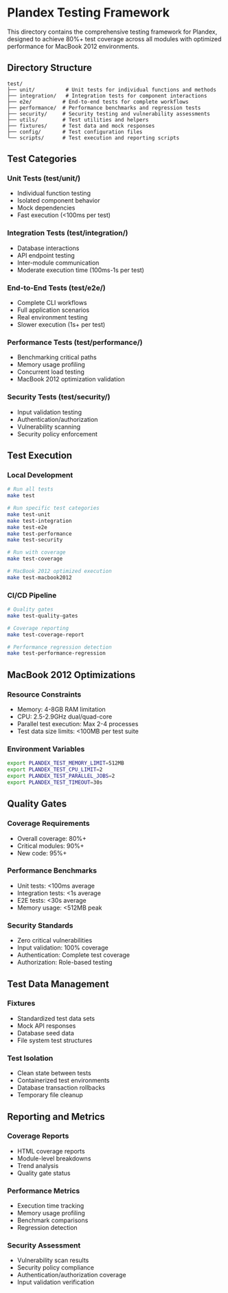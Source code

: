 # Plandex Testing Framework

This directory contains the comprehensive testing framework for Plandex, designed to achieve 80%+ test coverage across all modules with optimized performance for MacBook 2012 environments.

## Directory Structure

```
test/
├── unit/          # Unit tests for individual functions and methods
├── integration/   # Integration tests for component interactions
├── e2e/          # End-to-end tests for complete workflows
├── performance/  # Performance benchmarks and regression tests
├── security/     # Security testing and vulnerability assessments
├── utils/        # Test utilities and helpers
├── fixtures/     # Test data and mock responses
├── config/       # Test configuration files
└── scripts/      # Test execution and reporting scripts
```

## Test Categories

### Unit Tests (test/unit/)
- Individual function testing
- Isolated component behavior
- Mock dependencies
- Fast execution (<100ms per test)

### Integration Tests (test/integration/)
- Database interactions
- API endpoint testing
- Inter-module communication
- Moderate execution time (100ms-1s per test)

### End-to-End Tests (test/e2e/)
- Complete CLI workflows
- Full application scenarios
- Real environment testing
- Slower execution (1s+ per test)

### Performance Tests (test/performance/)
- Benchmarking critical paths
- Memory usage profiling
- Concurrent load testing
- MacBook 2012 optimization validation

### Security Tests (test/security/)
- Input validation testing
- Authentication/authorization
- Vulnerability scanning
- Security policy enforcement

## Test Execution

### Local Development
```bash
# Run all tests
make test

# Run specific test categories
make test-unit
make test-integration
make test-e2e
make test-performance
make test-security

# Run with coverage
make test-coverage

# MacBook 2012 optimized execution
make test-macbook2012
```

### CI/CD Pipeline
```bash
# Quality gates
make test-quality-gates

# Coverage reporting
make test-coverage-report

# Performance regression detection
make test-performance-regression
```

## MacBook 2012 Optimizations

### Resource Constraints
- Memory: 4-8GB RAM limitation
- CPU: 2.5-2.9GHz dual/quad-core
- Parallel test execution: Max 2-4 processes
- Test data size limits: <100MB per test suite

### Environment Variables
```bash
export PLANDEX_TEST_MEMORY_LIMIT=512MB
export PLANDEX_TEST_CPU_LIMIT=2
export PLANDEX_TEST_PARALLEL_JOBS=2
export PLANDEX_TEST_TIMEOUT=30s
```

## Quality Gates

### Coverage Requirements
- Overall coverage: 80%+
- Critical modules: 90%+
- New code: 95%+

### Performance Benchmarks
- Unit tests: <100ms average
- Integration tests: <1s average
- E2E tests: <30s average
- Memory usage: <512MB peak

### Security Standards
- Zero critical vulnerabilities
- Input validation: 100% coverage
- Authentication: Complete test coverage
- Authorization: Role-based testing

## Test Data Management

### Fixtures
- Standardized test data sets
- Mock API responses
- Database seed data
- File system test structures

### Test Isolation
- Clean state between tests
- Containerized test environments
- Database transaction rollbacks
- Temporary file cleanup

## Reporting and Metrics

### Coverage Reports
- HTML coverage reports
- Module-level breakdowns
- Trend analysis
- Quality gate status

### Performance Metrics
- Execution time tracking
- Memory usage profiling
- Benchmark comparisons
- Regression detection

### Security Assessment
- Vulnerability scan results
- Security policy compliance
- Authentication/authorization coverage
- Input validation verification